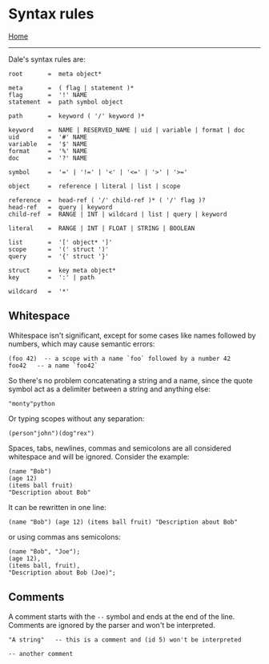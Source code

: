  # Syntax rules

[Home](../README.md)

---

Dale's syntax rules are:

```
root       =  meta object*

meta       =  ( flag | statement )*
flag       =  '!' NAME
statement  =  path symbol object

path       =  keyword ( '/' keyword )*

keyword    =  NAME | RESERVED_NAME | uid | variable | format | doc
uid        =  '#' NAME
variable   =  '$' NAME
format     =  '%' NAME
doc        =  '?' NAME

symbol     =  '=' | '!=' | '<' | '<=' | '>' | '>='

object     =  reference | literal | list | scope

reference  =  head-ref ( '/' child-ref )* ( '/' flag )?
head-ref   =  query | keyword
child-ref  =  RANGE | INT | wildcard | list | query | keyword

literal    =  RANGE | INT | FLOAT | STRING | BOOLEAN

list       =  '[' object* ']'
scope      =  '(' struct ')'
query      =  '{' struct '}'

struct     =  key meta object*
key        =  ':' | path

wildcard   =  '*'
```

## Whitespace

Whitespace isn't significant, except for some cases like names followed by numbers, which may cause semantic errors:

```
(foo 42)  -- a scope with a name `foo` followed by a number 42
foo42   -- a name `foo42`
```

So there's no problem concatenating a string and a name, since the quote symbol act as a delimiter between a string and anything else:

```
"monty"python
```

Or typing scopes without any separation:

```
(person"john")(dog"rex")
```

Spaces, tabs, newlines, commas and semicolons are all considered whitespace and will be ignored. Consider the example:

```
(name "Bob")
(age 12)
(items ball fruit)
"Description about Bob"
```

It can be rewritten in one line:

```
(name "Bob") (age 12) (items ball fruit) "Description about Bob"
```

or using commas ans semicolons:

```
(name "Bob", "Joe");
(age 12),
(items ball, fruit),
"Description about Bob (Joe)";
```


## Comments

A comment starts with the `--` symbol and ends at the end of the line. Comments are ignored by the parser and won't be interpreted.

```
"A string"   -- this is a comment and (id 5) won't be interpreted

-- another comment
```
